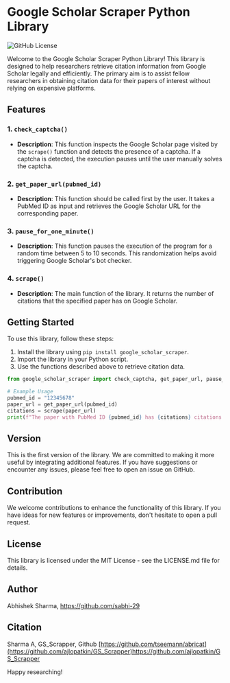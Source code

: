 # Google Scholar Scraper Python Library

![GitHub License](https://img.shields.io/badge/license-MIT-blue.svg)

Welcome to the Google Scholar Scraper Python Library! This library is designed to help researchers retrieve citation information from Google Scholar legally and efficiently. The primary aim is to assist fellow researchers in obtaining citation data for their papers of interest without relying on expensive platforms.

## Features

### 1. `check_captcha()`
- **Description**: This function inspects the Google Scholar page visited by the `scrape()` function and detects the presence of a captcha. If a captcha is detected, the execution pauses until the user manually solves the captcha.

### 2. `get_paper_url(pubmed_id)`
- **Description**: This function should be called first by the user. It takes a PubMed ID as input and retrieves the Google Scholar URL for the corresponding paper.

### 3. `pause_for_one_minute()`
- **Description**: This function pauses the execution of the program for a random time between 5 to 10 seconds. This randomization helps avoid triggering Google Scholar's bot checker.

### 4. `scrape()`
- **Description**: The main function of the library. It returns the number of citations that the specified paper has on Google Scholar.

## Getting Started

To use this library, follow these steps:

1. Install the library using `pip install google_scholar_scraper`.
2. Import the library in your Python script.
3. Use the functions described above to retrieve citation data.

```python
from google_scholar_scraper import check_captcha, get_paper_url, pause_for_one_minute, scrape

# Example Usage
pubmed_id = "12345678"
paper_url = get_paper_url(pubmed_id)
citations = scrape(paper_url)
print(f"The paper with PubMed ID {pubmed_id} has {citations} citations on Google Scholar.")
```

## Version

This is the first version of the library. We are committed to making it more useful by integrating additional features. If you have suggestions or encounter any issues, please feel free to open an issue on GitHub.

## Contribution

We welcome contributions to enhance the functionality of this library. If you have ideas for new features or improvements, don't hesitate to open a pull request.

## License

This library is licensed under the MIT License - see the LICENSE.md file for details.

## Author

Abhishek Sharma, https://github.com/sabhi-29

## Citation

Sharma A, GS_Scrapper, Github [https://github.com/tseemann/abricat](https://github.com/ajlopatkin/GS_Scrapper)https://github.com/ajlopatkin/GS_Scrapper

Happy researching!
